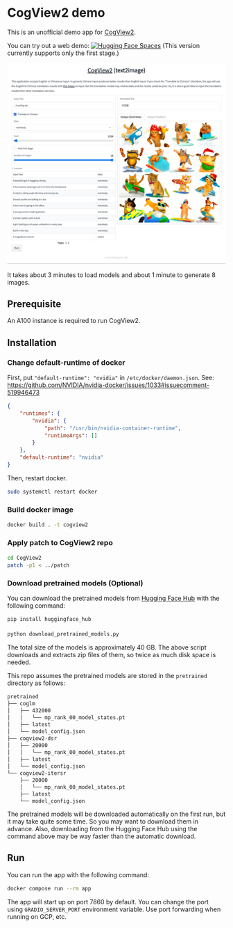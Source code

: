 # CogView2 demo
This is an unofficial demo app for [CogView2](https://github.com/THUDM/CogView2).

You can try out a web demo: [![Hugging Face Spaces](https://img.shields.io/badge/%F0%9F%A4%97%20Hugging%20Face-Spaces-blue)](https://huggingface.co/spaces/THUDM/CogView2) (This version currently supports only the first stage.)

![screenshot](assets/screenshot.jpg)

It takes about 3 minutes to load models and about 1 minute to generate 8 images.

## Prerequisite
An A100 instance is required to run CogView2.

## Installation
### Change default-runtime of docker
First, put `"default-runtime": "nvidia"` in `/etc/docker/daemon.json`.
See: https://github.com/NVIDIA/nvidia-docker/issues/1033#issuecomment-519946473
```json
{
    "runtimes": {
        "nvidia": {
            "path": "/usr/bin/nvidia-container-runtime",
            "runtimeArgs": []
        }
    },
    "default-runtime": "nvidia"
}
```

Then, restart docker.
```bash
sudo systemctl restart docker
```

### Build docker image
```bash
docker build . -t cogview2
```

### Apply patch to CogView2 repo
```bash
cd CogView2
patch -p1 < ../patch
```

### Download pretrained models (Optional)
You can download the pretrained models from [Hugging Face Hub](https://huggingface.co/THUDM/CogView2) with the following command:
```bash
pip install huggingface_hub

python download_pretrained_models.py
```

The total size of the models is approximately 40 GB.
The above script downloads and extracts zip files of them, so twice as much disk space is needed.

This repo assumes the pretrained models are stored in the `pretrained` directory as follows:
```
pretrained
├── coglm
│   ├── 432000
│   │   └── mp_rank_00_model_states.pt
│   ├── latest
│   └── model_config.json
├── cogview2-dsr
│   ├── 20000
│   │   └── mp_rank_00_model_states.pt
│   ├── latest
│   └── model_config.json
└── cogview2-itersr
    ├── 20000
    │   └── mp_rank_00_model_states.pt
    ├── latest
    └── model_config.json
```

The pretrained models will be downloaded automatically on the first run,
but it may take quite some time.
So you may want to download them in advance.
Also, downloading from the Hugging Face Hub using the command above may be way faster than the automatic download.

## Run
You can run the app with the following command:
```bash
docker compose run --rm app
```

The app will start up on port 7860 by default.
You can change the port using `GRADIO_SERVER_PORT` environment variable.
Use port forwarding when running on GCP, etc.
